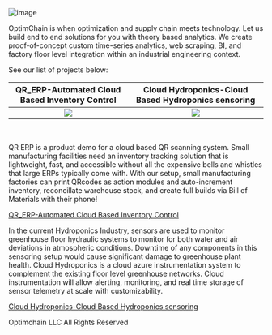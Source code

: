 ![image](https://user-images.githubusercontent.com/84352976/119548089-b5c8d700-bd4a-11eb-902a-886bd1ead34f.png)


OptimChain is when optimization and supply chain meets technology. Let us build end to end solutions for you with theory based analytics. We create proof-of-concept custom time-series analytics, web scraping, BI, and factory floor level integration within an industrial engineering context. 

See our list of projects below:


QR_ERP-Automated Cloud Based Inventory Control            |  Cloud Hydroponics-Cloud Based Hydroponics sensoring
:-------------------------:|:-------------------------:
![](https://user-images.githubusercontent.com/84352976/119549387-0260e200-bd4c-11eb-84c1-ed8b2b5a49ed.png)  |  ![](https://user-images.githubusercontent.com/84352976/119549520-28868200-bd4c-11eb-939f-719a1e2a0923.png)

&nbsp;

QR ERP is a product demo for a cloud based QR scanning system. Small manufacturing facilities need an inventory tracking solution that is lightweight, fast, and accessible without all the expensive bells and whistles that large ERPs typically come with. With our setup, small manufacturing factories can print QRcodes as action modules and auto-increment inventory, reconcillate warehouse stock, and create full builds via Bill of Materials with their phone!

[QR_ERP-Automated Cloud Based Inventory Control](https://github.com/OptimChain/QR_ERP)
        

In the current Hydroponics Industry, sensors are used to monitor greenhouse floor hydraulic systems to monitor for both water and air deviations in atmospheric conditions. Downtime of any components in this sensoring setup would cause significant damage to greenhouse plant health. Cloud Hydroponics is a cloud azure instrumentation system to complement the existing floor level greenhouse networks. Cloud instrumentation will allow alerting, monitoring, and real time storage of sensor telemetry at scale with customizability.

[Cloud Hydroponics-Cloud Based Hydroponics sensoring](https://github.com/OptimChain/Cloud_Hydroponics)


Optimchain LLC  All Rights Reserved

